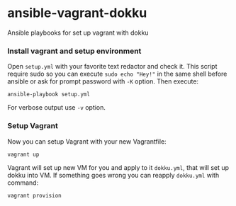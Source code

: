 # ansible-vagrant-dokku
Ansible playbooks for set up vagrant with dokku

### Install vagrant and setup environment

Open `setup.yml` with your favorite text redactor and check it.
This script require sudo so you can execute `sudo echo "Hey!"` in the same shell before ansible or ask for prompt password with `-K` option.
Then execute:
```
ansible-playbook setup.yml
```

For verbose output use `-v` option.

### Setup Vagrant

Now you can setup Vagrant with your new Vagrantfile:
```
vagrant up
```

Vagrant will set up new VM for you and apply to it `dokku.yml`, that will set up dokku into VM.
If something goes wrong you can reapply `dokku.yml` with command:
```
vagrant provision
```

